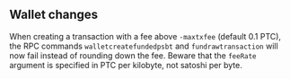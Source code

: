 Wallet changes
--------------
When creating a transaction with a fee above `-maxtxfee` (default 0.1 PTC),
the RPC commands `walletcreatefundedpsbt` and  `fundrawtransaction` will now fail
instead of rounding down the fee. Beware that the `feeRate` argument is specified
in PTC per kilobyte, not satoshi per byte.
